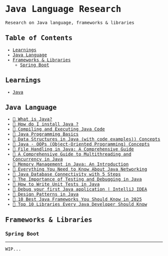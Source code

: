 <samp>

# Java Language Research

Research on Java language, frameworks & libraries

## Table of Contents
* [Learnings](#learnings)
* [Java Language](#java-language)
* [Frameworks & Libraries](#frameworks--libraries)
    * [Spring Boot](#spring-boot)

## Learnings
* [Java](./java)

## Java Language
* [📝 What is Java?](https://aws.amazon.com/what-is/java/)
* [📝 How do I install Java ?](https://www.java.com/en/download/help/download_options.html)
* [📝 Compiling and Executing Java Code](https://dev.java/learn/getting-started/#compiling-executing)
* [📝 Java Programming Basics](https://www.geeksforgeeks.org/java-programming-basics/)
* [📝 Data Structures in Java (with code examples)) Concepts](https://www.codechef.com/blogs/data-structures-in-java)
* [📝 Java - OOPs (Object-Oriented Programming) Concepts](https://www.tutorialspoint.com/java/java_oops_concepts.htm)
* [📝 File Handling in Java: A Comprehensive Guide](https://dev.to/be11amer/file-handling-in-java-a-comprehensive-guide-3nn2)
* [📝 A Comprehensive Guide to Multithreading and Concurrency in Java](https://medium.com/@lakshyachampion/a-comprehensive-guide-to-multithreading-and-concurrency-in-java-9bf8a0a0bb82)
* [📝 Memory Management in Java: An Introduction](https://chronicle.software/memory-management-in-java/)
* [📝 Everything You Need to Know About Java Networking](https://www.simplilearn.com/java-networking-article)
* [📝 Java Database Connectivity with 5 Steps](https://www.tpointtech.com/steps-to-connect-to-the-database-in-java)
* [📝 The Importance of Testing and Debugging in Java](https://moldstud.com/articles/p-the-importance-of-testing-and-debugging-in-java-software-engineering)
* [📝 How to Write Unit Tests in Java](https://www.freecodecamp.org/news/java-unit-testing/)
* [📝 Debug your first Java application | IntelliJ IDEA](https://www.jetbrains.com/help/idea/debugging-your-first-java-application.html)
* [📝 Design Patterns in Java](https://refactoring.guru/design-patterns/java)
* [📝 10 Best Java Frameworks You Should Know in 2025](https://www.simplilearn.com/tutorials/java-tutorial/java-frameworks)
* [📝 Top 10 Libraries Every Java Developer Should Know](https://www.geeksforgeeks.org/top-10-libraries-every-java-developer-should-know/)

## Frameworks & Libraries
### Spring Boot

***
WIP...

</samp>
